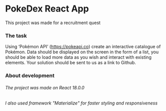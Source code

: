 # PokeDex React App

This project was made for a recruitment quest

### The task

Using ‘Pokémon API’ (https://pokeapi.co) create an interactive catalogue of Pokémon. Data
should be displayed on the screen in the form of a list, you should be able to load more data
as you wish and interact with existing elements. Your solution should be sent to us as a link
to Github.

### About development

###### The project was made on React 18.0.0

###### I also used framework "Materialize" for faster styling and responsiveness
